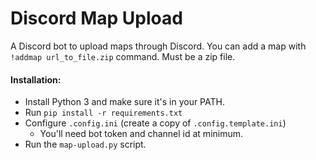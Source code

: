 # Discord Map Upload

A Discord bot to upload maps through Discord.
You can add a map with ```!addmap url_to_file.zip``` command.
Must be a zip file.

#### Installation:

- Install Python 3 and make sure it's in your PATH.
- Run `pip install -r requirements.txt`
- Configure ```.config.ini``` (create a copy of  ```.config.template.ini```)
    - You'll need bot token and channel id at minimum.
- Run the ```map-upload.py``` script.
